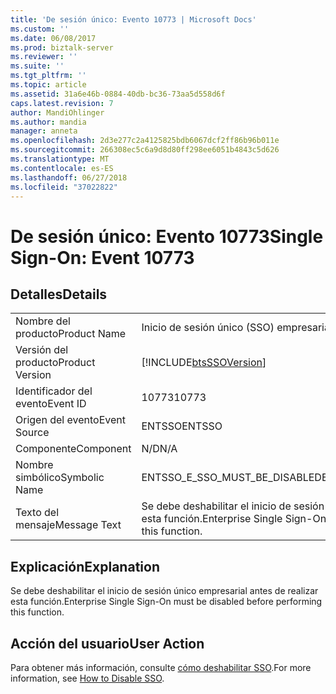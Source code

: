 ```yaml
---
title: 'De sesión único: Evento 10773 | Microsoft Docs'
ms.custom: ''
ms.date: 06/08/2017
ms.prod: biztalk-server
ms.reviewer: ''
ms.suite: ''
ms.tgt_pltfrm: ''
ms.topic: article
ms.assetid: 31a6e46b-0884-40db-bc36-73aa5d558d6f
caps.latest.revision: 7
author: MandiOhlinger
ms.author: mandia
manager: anneta
ms.openlocfilehash: 2d3e277c2a4125825bdb6067dcf2ff86b96b011e
ms.sourcegitcommit: 266308ec5c6a9d8d80ff298ee6051b4843c5d626
ms.translationtype: MT
ms.contentlocale: es-ES
ms.lasthandoff: 06/27/2018
ms.locfileid: "37022822"
---
```

# <a name="single-sign-on-event-10773"></a><span data-ttu-id="771cf-102">De sesión único: Evento 10773</span><span class="sxs-lookup"><span data-stu-id="771cf-102">Single Sign-On: Event 10773</span></span>
## <a name="details"></a><span data-ttu-id="771cf-103">Detalles</span><span class="sxs-lookup"><span data-stu-id="771cf-103">Details</span></span>  
  
|                 |                                                                             |
|-----------------|-----------------------------------------------------------------------------|
|  <span data-ttu-id="771cf-104">Nombre del producto</span><span class="sxs-lookup"><span data-stu-id="771cf-104">Product Name</span></span>   |                          <span data-ttu-id="771cf-105">Inicio de sesión único (SSO) empresarial</span><span class="sxs-lookup"><span data-stu-id="771cf-105">Enterprise Single Sign-On</span></span>                          |
| <span data-ttu-id="771cf-106">Versión del producto</span><span class="sxs-lookup"><span data-stu-id="771cf-106">Product Version</span></span> |         [!INCLUDE[btsSSOVersion](../includes/btsssoversion-md.md)]          |
|    <span data-ttu-id="771cf-107">Identificador del evento</span><span class="sxs-lookup"><span data-stu-id="771cf-107">Event ID</span></span>     |                                    <span data-ttu-id="771cf-108">10773</span><span class="sxs-lookup"><span data-stu-id="771cf-108">10773</span></span>                                    |
|  <span data-ttu-id="771cf-109">Origen del evento</span><span class="sxs-lookup"><span data-stu-id="771cf-109">Event Source</span></span>   |                                   <span data-ttu-id="771cf-110">ENTSSO</span><span class="sxs-lookup"><span data-stu-id="771cf-110">ENTSSO</span></span>                                    |
|    <span data-ttu-id="771cf-111">Componente</span><span class="sxs-lookup"><span data-stu-id="771cf-111">Component</span></span>    |                                     <span data-ttu-id="771cf-112">N/D</span><span class="sxs-lookup"><span data-stu-id="771cf-112">N/A</span></span>                                     |
|  <span data-ttu-id="771cf-113">Nombre simbólico</span><span class="sxs-lookup"><span data-stu-id="771cf-113">Symbolic Name</span></span>  |                        <span data-ttu-id="771cf-114">ENTSSO_E_SSO_MUST_BE_DISABLED</span><span class="sxs-lookup"><span data-stu-id="771cf-114">ENTSSO_E_SSO_MUST_BE_DISABLED</span></span>                        |
|  <span data-ttu-id="771cf-115">Texto del mensaje</span><span class="sxs-lookup"><span data-stu-id="771cf-115">Message Text</span></span>   | <span data-ttu-id="771cf-116">Se debe deshabilitar el inicio de sesión único empresarial antes de realizar esta función.</span><span class="sxs-lookup"><span data-stu-id="771cf-116">Enterprise Single Sign-On must be disabled before performing this function.</span></span> |
  
## <a name="explanation"></a><span data-ttu-id="771cf-117">Explicación</span><span class="sxs-lookup"><span data-stu-id="771cf-117">Explanation</span></span>  
 <span data-ttu-id="771cf-118">Se debe deshabilitar el inicio de sesión único empresarial antes de realizar esta función.</span><span class="sxs-lookup"><span data-stu-id="771cf-118">Enterprise Single Sign-On must be disabled before performing this function.</span></span>  
  
## <a name="user-action"></a><span data-ttu-id="771cf-119">Acción del usuario</span><span class="sxs-lookup"><span data-stu-id="771cf-119">User Action</span></span>  
 <span data-ttu-id="771cf-120">Para obtener más información, consulte [cómo deshabilitar SSO](../core/how-to-disable-sso.md).</span><span class="sxs-lookup"><span data-stu-id="771cf-120">For more information, see [How to Disable SSO](../core/how-to-disable-sso.md).</span></span>